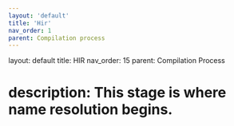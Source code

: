 ```yaml
---
layout: 'default'
title: 'Hir'
nav_order: 1
parent: Compilation process
---
```



layout: default
title: HIR
nav_order: 15
parent: Compilation Process

# description: This stage is where name resolution begins.

